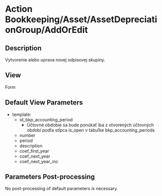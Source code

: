 # Action Bookkeeping/Asset/AssetDepreciationGroup/AddOrEdit

## Description

Vytvorenie alebo uprava novej odpisovej skupiny.

## View

Form

## Default View Parameters

* template:
  * id_bkp_accounting_period
    * Účtovné obdobie sa bude ponúkať iba z otvorených účtovných období podľa stĺpca is_open v tabuľke bkp_accounting_periods
  * number
  * period
  * description
  * coef_first_year
  * coef_next_year
  * coef_next_year_inc

## Parameters Post-processing

No post-processing of default parameters is necessary.
